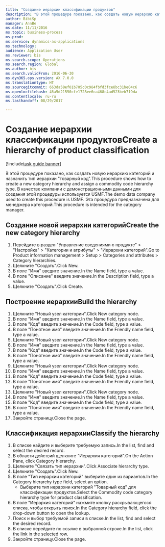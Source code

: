 ```yaml
--- 
title: "Создание иерархии классификации продуктов"
description: "В этой процедуре показано, как создать новую иерархию категорий и назначить тип иерархии \"товарный код\"."
author: BibiSp
manager: AnnBe
ms.date: 11/11/2016
ms.topic: business-process
ms.prod: 
ms.service: dynamics-ax-applications
ms.technology: 
audience: Application User
ms.reviewer: bis
ms.search.scope: Operations
ms.search.region: Global
ms.author: bis
ms.search.validFrom: 2016-06-30
ms.dyn365.ops.version: AX 7.0.0
ms.translationtype: HT
ms.sourcegitcommit: 663da58ef01b705c0c984fbfd3fce8bc31be04c6
ms.openlocfilehash: 46a5d21550cfe1728ee6ca468c4ad523beb719da
ms.contentlocale: ru-ru
ms.lasthandoff: 08/29/2017

---
```

# <a name="create-a-hierarchy-of-product-classification"></a><span data-ttu-id="1aefc-103">Создание иерархии классификации продуктов</span><span class="sxs-lookup"><span data-stu-id="1aefc-103">Create a hierarchy of product classification</span></span>

[!include[task guide banner](../../includes/task-guide-banner.md)]

<span data-ttu-id="1aefc-104">В этой процедуре показано, как создать новую иерархию категорий и назначить тип иерархии "товарный код".</span><span class="sxs-lookup"><span data-stu-id="1aefc-104">This procedure shows how to create a new category hierarchy and assign a commodity code hierarchy type.</span></span> <span data-ttu-id="1aefc-105">В качестве компании с демонстрационными данными для создания этой процедуры используется USMF.</span><span class="sxs-lookup"><span data-stu-id="1aefc-105">The demo data company used to create this procedure is USMF.</span></span> <span data-ttu-id="1aefc-106">Эта процедура предназначена для менеджера категорий.</span><span class="sxs-lookup"><span data-stu-id="1aefc-106">This procedure is intended for the category manager.</span></span>


## <a name="create-the-new-category-hierarchy"></a><span data-ttu-id="1aefc-107">Создание новой иерархии категорий</span><span class="sxs-lookup"><span data-stu-id="1aefc-107">Create the new category hierarchy</span></span>
1. <span data-ttu-id="1aefc-108">Перейдите в раздел "Управление сведениями о продукте" > "Настройка" > "Категории и атрибуты" > "Иерархии категорий".</span><span class="sxs-lookup"><span data-stu-id="1aefc-108">Go to Product information management > Setup > Categories and attributes > Category hierarchies.</span></span>
2. <span data-ttu-id="1aefc-109">Щелкните "Создать".</span><span class="sxs-lookup"><span data-stu-id="1aefc-109">Click New.</span></span>
3. <span data-ttu-id="1aefc-110">В поле "Имя" введите значение.</span><span class="sxs-lookup"><span data-stu-id="1aefc-110">In the Name field, type a value.</span></span>
4. <span data-ttu-id="1aefc-111">В поле "Описание" введите значение.</span><span class="sxs-lookup"><span data-stu-id="1aefc-111">In the Description field, type a value.</span></span>
5. <span data-ttu-id="1aefc-112">Щелкните "Создать".</span><span class="sxs-lookup"><span data-stu-id="1aefc-112">Click Create.</span></span>

## <a name="build-the-hierarchy"></a><span data-ttu-id="1aefc-113">Построение иерархии</span><span class="sxs-lookup"><span data-stu-id="1aefc-113">Build the hierarchy</span></span>
1. <span data-ttu-id="1aefc-114">Щелкните "Новый узел категории".</span><span class="sxs-lookup"><span data-stu-id="1aefc-114">Click New category node.</span></span>
2. <span data-ttu-id="1aefc-115">В поле "Имя" введите значение.</span><span class="sxs-lookup"><span data-stu-id="1aefc-115">In the Name field, type a value.</span></span>
3. <span data-ttu-id="1aefc-116">В поле "Код" введите значение.</span><span class="sxs-lookup"><span data-stu-id="1aefc-116">In the Code field, type a value.</span></span>
4. <span data-ttu-id="1aefc-117">В поле "Понятное имя" введите значение.</span><span class="sxs-lookup"><span data-stu-id="1aefc-117">In the Friendly name field, type a value.</span></span>
5. <span data-ttu-id="1aefc-118">Щелкните "Новый узел категории".</span><span class="sxs-lookup"><span data-stu-id="1aefc-118">Click New category node.</span></span>
6. <span data-ttu-id="1aefc-119">В поле "Имя" введите значение.</span><span class="sxs-lookup"><span data-stu-id="1aefc-119">In the Name field, type a value.</span></span>
7. <span data-ttu-id="1aefc-120">В поле "Код" введите значение.</span><span class="sxs-lookup"><span data-stu-id="1aefc-120">In the Code field, type a value.</span></span>
8. <span data-ttu-id="1aefc-121">В поле "Понятное имя" введите значение.</span><span class="sxs-lookup"><span data-stu-id="1aefc-121">In the Friendly name field, type a value.</span></span>
9. <span data-ttu-id="1aefc-122">Щелкните "Новый узел категории".</span><span class="sxs-lookup"><span data-stu-id="1aefc-122">Click New category node.</span></span>
10. <span data-ttu-id="1aefc-123">В поле "Имя" введите значение.</span><span class="sxs-lookup"><span data-stu-id="1aefc-123">In the Name field, type a value.</span></span>
11. <span data-ttu-id="1aefc-124">В поле "Код" введите значение.</span><span class="sxs-lookup"><span data-stu-id="1aefc-124">In the Code field, type a value.</span></span>
12. <span data-ttu-id="1aefc-125">В поле "Понятное имя" введите значение.</span><span class="sxs-lookup"><span data-stu-id="1aefc-125">In the Friendly name field, type a value.</span></span>
13. <span data-ttu-id="1aefc-126">Щелкните "Новый узел категории".</span><span class="sxs-lookup"><span data-stu-id="1aefc-126">Click New category node.</span></span>
14. <span data-ttu-id="1aefc-127">В поле "Имя" введите значение.</span><span class="sxs-lookup"><span data-stu-id="1aefc-127">In the Name field, type a value.</span></span>
15. <span data-ttu-id="1aefc-128">В поле "Код" введите значение.</span><span class="sxs-lookup"><span data-stu-id="1aefc-128">In the Code field, type a value.</span></span>
16. <span data-ttu-id="1aefc-129">В поле "Понятное имя" введите значение.</span><span class="sxs-lookup"><span data-stu-id="1aefc-129">In the Friendly name field, type a value.</span></span>
17. <span data-ttu-id="1aefc-130">Закройте страницу.</span><span class="sxs-lookup"><span data-stu-id="1aefc-130">Close the page.</span></span>

## <a name="classify-the-hierarchy"></a><span data-ttu-id="1aefc-131">Классификация иерархии</span><span class="sxs-lookup"><span data-stu-id="1aefc-131">Classify the hierarchy</span></span>
1. <span data-ttu-id="1aefc-132">В списке найдите и выберите требуемую запись.</span><span class="sxs-lookup"><span data-stu-id="1aefc-132">In the list, find and select the desired record.</span></span>
2. <span data-ttu-id="1aefc-133">В области действий щелкните "Иерархия категорий".</span><span class="sxs-lookup"><span data-stu-id="1aefc-133">On the Action Pane, click Category hierarchy.</span></span>
3. <span data-ttu-id="1aefc-134">Щелкните "Связать тип иерархии".</span><span class="sxs-lookup"><span data-stu-id="1aefc-134">Click Associate hierarchy type.</span></span>
4. <span data-ttu-id="1aefc-135">Щелкните "Создать".</span><span class="sxs-lookup"><span data-stu-id="1aefc-135">Click New.</span></span>
5. <span data-ttu-id="1aefc-136">В поле "Тип иерархии категорий" выберите один из вариантов.</span><span class="sxs-lookup"><span data-stu-id="1aefc-136">In the Category hierarchy type field, select an option.</span></span>
    * <span data-ttu-id="1aefc-137">Выберите тип иерархии категорий "Товарный код" для классификации продуктов.</span><span class="sxs-lookup"><span data-stu-id="1aefc-137">Select the Commodity code category hierarchy type for product classification.</span></span>  
6. <span data-ttu-id="1aefc-138">В поле "Иерархия категорий" нажмите кнопку раскрывающегося списка, чтобы открыть поиск.</span><span class="sxs-lookup"><span data-stu-id="1aefc-138">In the Category hierarchy field, click the drop-down button to open the lookup.</span></span>
7. <span data-ttu-id="1aefc-139">Поиск и выбор требуемой записи в списке.</span><span class="sxs-lookup"><span data-stu-id="1aefc-139">In the list, find and select the desired record.</span></span>
8. <span data-ttu-id="1aefc-140">В списке перейдите по ссылке в выбранной строке.</span><span class="sxs-lookup"><span data-stu-id="1aefc-140">In the list, click the link in the selected row.</span></span>
9. <span data-ttu-id="1aefc-141">Закройте страницу.</span><span class="sxs-lookup"><span data-stu-id="1aefc-141">Close the page.</span></span>


